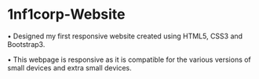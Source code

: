 # 1nf1corp-Website

•	Designed my first responsive website created using HTML5, CSS3 and Bootstrap3.

•	This webpage is responsive as it is compatible for the various versions of small devices and extra small devices.


